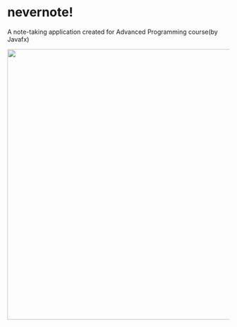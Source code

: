 # nevernote!
A note-taking application created for Advanced Programming course(by Javafx)


<img width="647" height="614" src="https://raw.githubusercontent.com/ariaman5/nevernote/master/screenshots/4.png"></img>
